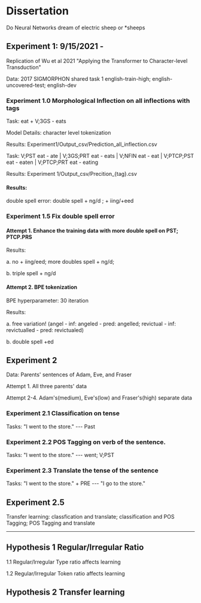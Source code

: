 # Dissertation

Do Neural Networks dream of electric sheep or *sheeps

## Experiment 1: 9/15/2021 - 
Replication of Wu et al 2021 "Applying the Transformer to Character-level Transduction"

Data: 2017 SIGMORPHON shared task 1 english-train-high; english-uncovered-test; english-dev

### Experiment 1.0 Morphological Inflection on all inflections with tags
Task: eat + V;3GS - eats

Model Details:
character level tokenization

Results: Experiment1/Output_csv/Prediction_all_inflection.csv

Task: V;PST eat - ate | V;3GS;PRT eat - eats | V;NFIN eat - eat | V;PTCP;PST eat - eaten | V;PTCP;PRT eat - eating

Results: Experiment 1/Output_csv/Precition_{tag}.csv

#### Results:
double spell error: double spell + ng/d ; + iing/+eed

### Experiment 1.5 Fix double spell error

#### Attempt 1. Enhance the training data with more double spell on PST; PTCP.PRS 

Results: 

a. no + iing/eed; more doubles spell + ng/d; 

b. triple spell + ng/d

#### Attempt 2. BPE tokenization

BPE hyperparameter: 30 iteration

Results: 

a. free variation! (angel - inf: angeled - pred: angelled; revictual - inf: revictualled - pred: revictualed) 

b. double spell +ed



## Experiment 2
Data: Parents' sentences of Adam, Eve, and Fraser

Attempt 1. All three parents' data

Attempt 2-4. Adam's(medium), Eve's(low) and Fraser's(high) separate data

### Experiment 2.1 Classification on tense
Tasks: "I went to the store." --- Past

### Experiment 2.2 POS Tagging on verb of the sentence.
Tasks: "I went to the store." --- went; V;PST

### Experiment 2.3 Translate the tense of the sentence
Tasks: "I went to the store." + PRE --- "I go to the store."

## Experiment 2.5
Transfer learning: classfication and translate; classification and POS Tagging; POS Tagging and translate

---------------------------------------

## Hypothesis 1 Regular/Irregular Ratio
1.1 Regular/Irregular Type ratio affects learning

1.2 Regular/Irregular Token ratio affects learning

## Hypothesis 2 Transfer learning
